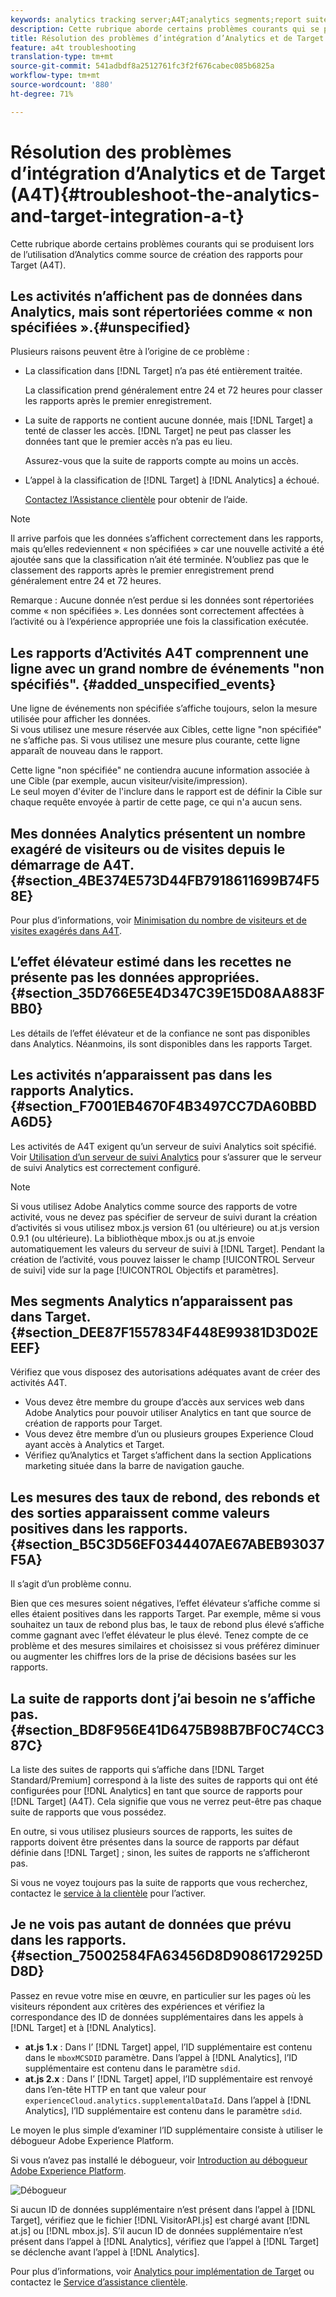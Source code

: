 ```yaml
---
keywords: analytics tracking server;A4T;analytics segments;report suites;incorrect data;orphaned;sdid;VisitorAPI.js;mboxMCSDID;phantom;unspecified
description: Cette rubrique aborde certains problèmes courants qui se produisent lors de l’utilisation d’Analytics comme source de création des rapports pour Target (A4T).
title: Résolution des problèmes d’intégration d’Analytics et de Target (A4T)
feature: a4t troubleshooting
translation-type: tm+mt
source-git-commit: 541adbdf8a2512761fc3f2f676cabec085b6825a
workflow-type: tm+mt
source-wordcount: '880'
ht-degree: 71%

---
```



# Résolution des problèmes d’intégration d’Analytics et de Target (A4T){#troubleshoot-the-analytics-and-target-integration-a-t}

Cette rubrique aborde certains problèmes courants qui se produisent lors de l’utilisation d’Analytics comme source de création des rapports pour Target (A4T).

## Les activités n’affichent pas de données dans Analytics, mais sont répertoriées comme « non spécifiées ».{#unspecified}

Plusieurs raisons peuvent être à l’origine de ce problème :

* La classification dans [!DNL Target] n’a pas été entièrement traitée.

   La classification prend généralement entre 24 et 72 heures pour classer les rapports après le premier enregistrement.

* La suite de rapports ne contient aucune donnée, mais [!DNL Target] a tenté de classer les accès. [!DNL Target] ne peut pas classer les données tant que le premier accès n’a pas eu lieu.

   Assurez-vous que la suite de rapports compte au moins un accès.

* L’appel à la classification de [!DNL Target] à [!DNL Analytics] a échoué.

   [Contactez l’Assistance clientèle](/help/cmp-resources-and-contact-information.md#reference_ACA3391A00EF467B87930A450050077C) pour obtenir de l’aide.

>[!NOTE]
>
>Il arrive parfois que les données s’affichent correctement dans les rapports, mais qu’elles redeviennent « non spécifiées » car une nouvelle activité a été ajoutée sans que la classification n’ait été terminée. N’oubliez pas que le classement des rapports après le premier enregistrement prend généralement entre 24 et 72 heures.
>
>Remarque : Aucune donnée n’est perdue si les données sont répertoriées comme « non spécifiées ». Les données sont correctement affectées à l’activité ou à l’expérience appropriée une fois la classification exécutée.

## Les rapports d’Activités A4T comprennent une ligne avec un grand nombre de événements &quot;non spécifiés&quot;. {#added_unspecified_events}

Une ligne de événements non spécifiée s’affiche toujours, selon la mesure utilisée pour afficher les données.\
Si vous utilisez une mesure réservée aux Cibles, cette ligne &quot;non spécifiée&quot; ne s’affiche pas.
Si vous utilisez une mesure plus courante, cette ligne apparaît de nouveau dans le rapport.

Cette ligne &quot;non spécifiée&quot; ne contiendra aucune information associée à une Cible (par exemple, aucun visiteur/visite/impression).\
Le seul moyen d&#39;éviter de l&#39;inclure dans le rapport est de définir la Cible sur chaque requête envoyée à partir de cette page, ce qui n&#39;a aucun sens.

## Mes données Analytics présentent un nombre exagéré de visiteurs ou de visites depuis le démarrage de A4T. {#section_4BE374E573D44FB7918611699B74F58E}

Pour plus d’informations, voir [Minimisation du nombre de visiteurs et de visites exagérés dans A4T](/help/c-integrating-target-with-mac/a4t/c-a4t-troubleshooting/minimizing-inflated-visit-and-visitor-counts-a4t.md#concept_A515C2DE126E44B6AD97754C2C6D5235).

## L’effet élévateur estimé dans les recettes ne présente pas les données appropriées. {#section_35D766E5E4D347C39E15D08AA883FBB0}

Les détails de l’effet élévateur et de la confiance ne sont pas disponibles dans Analytics. Néanmoins, ils sont disponibles dans les rapports Target.

## Les activités n’apparaissent pas dans les rapports Analytics.  {#section_F7001EB4670F4B3497CC7DA60BBDA6D5}

Les activités de A4T exigent qu’un serveur de suivi Analytics soit spécifié. Voir [Utilisation d’un serveur de suivi Analytics](/help/c-integrating-target-with-mac/a4t/analytics-tracking-server.md#task_72077BA7E93C4A65A715A18F32228823) pour s’assurer que le serveur de suivi Analytics est correctement configuré.

>[!NOTE]
>
>Si vous utilisez Adobe Analytics comme source des rapports de votre activité, vous ne devez pas spécifier de serveur de suivi durant la création d’activités si vous utilisez mbox.js version 61 (ou ultérieure) ou at.js version 0.9.1 (ou ultérieure). La bibliothèque mbox.js ou at.js envoie automatiquement les valeurs du serveur de suivi à [!DNL Target]. Pendant la création de l’activité, vous pouvez laisser le champ [!UICONTROL Serveur de suivi] vide sur la page [!UICONTROL Objectifs et paramètres].

## Mes segments Analytics n’apparaissent pas dans Target.  {#section_DEE87F1557834F448E99381D3D02EEEF}

Vérifiez que vous disposez des autorisations adéquates avant de créer des activités A4T.

* Vous devez être membre du groupe d’accès aux services web dans Adobe Analytics pour pouvoir utiliser Analytics en tant que source de création de rapports pour Target.
* Vous devez être membre d’un ou plusieurs groupes Experience Cloud ayant accès à Analytics et Target.
* Vérifiez qu’Analytics et Target s’affichent dans la section Applications marketing située dans la barre de navigation gauche.

## Les mesures des taux de rebond, des rebonds et des sorties apparaissent comme valeurs positives dans les rapports.  {#section_B5C3D56EF0344407AE67ABEB93037F5A}

Il s’agit d’un problème connu.

Bien que ces mesures soient négatives, l’effet élévateur s’affiche comme si elles étaient positives dans les rapports Target. Par exemple, même si vous souhaitez un taux de rebond plus bas, le taux de rebond plus élevé s’affiche comme gagnant avec l’effet élévateur le plus élevé. Tenez compte de ce problème et des mesures similaires et choisissez si vous préférez diminuer ou augmenter les chiffres lors de la prise de décisions basées sur les rapports.

## La suite de rapports dont j’ai besoin ne s’affiche pas. {#section_BD8F956E41D6475B98B7BF0C74CC387C}

La liste des suites de rapports qui s’affiche dans [!DNL Target Standard/Premium] correspond à la liste des suites de rapports qui ont été configurées pour [!DNL Analytics] en tant que source de rapports pour [!DNL Target] (A4T). Cela signifie que vous ne verrez peut-être pas chaque suite de rapports que vous possédez.

En outre, si vous utilisez plusieurs sources de rapports, les suites de rapports doivent être présentes dans la source de rapports par défaut définie dans [!DNL Target] ; sinon, les suites de rapports ne s’afficheront pas.

Si vous ne voyez toujours pas la suite de rapports que vous recherchez, contactez le [service à la clientèle](/help/cmp-resources-and-contact-information.md#reference_ACA3391A00EF467B87930A450050077C) pour l’activer.

## Je ne vois pas autant de données que prévu dans les rapports. {#section_75002584FA63456D8D9086172925DD8D}

Passez en revue votre mise en œuvre, en particulier sur les pages où les visiteurs répondent aux critères des expériences et vérifiez la correspondance des ID de données supplémentaires dans les appels à [!DNL Target] et à [!DNL Analytics]. 

* **at.js 1.x** : Dans l’ [!DNL Target] appel, l’ID supplémentaire est contenu dans le  `mboxMCSDID` paramètre. Dans l’appel à [!DNL Analytics], l’ID supplémentaire est contenu dans le paramètre `sdid`.
* **at.js 2.x** : Dans l’ [!DNL Target] appel, l’ID supplémentaire est renvoyé dans l’en-tête HTTP en tant que valeur pour  `experienceCloud.analytics.supplementalDataId`. Dans l’appel à [!DNL Analytics], l’ID supplémentaire est contenu dans le paramètre `sdid`.

Le moyen le plus simple d’examiner l’ID supplémentaire consiste à utiliser le débogueur Adobe Experience Platform.

Si vous n’avez pas installé le débogueur, voir [Introduction au débogueur Adobe Experience Platform](https://experienceleague.adobe.com/docs/platform-learn/tutorials/data-ingestion/web-sdk/introduction-to-the-experience-platform-debugger.html).

![Débogueur](/help/c-integrating-target-with-mac/a4t/assets/debugger.png)

Si aucun ID de données supplémentaire n’est présent dans l’appel à [!DNL Target], vérifiez que le fichier [!DNL VisitorAPI.js] est chargé avant [!DNL at.js] ou [!DNL mbox.js]. S’il aucun ID de données supplémentaire n’est présent dans l’appel à [!DNL Analytics], vérifiez que l’appel à [!DNL Target] se déclenche avant l’appel à [!DNL Analytics].

Pour plus d’informations, voir [Analytics pour implémentation de Target](/help/c-integrating-target-with-mac/a4t/a4timplementation.md#concept_CE78750AC2A4487D8ACD9369B3EAC85A) ou contactez le [Service d’assistance clientèle](/help/cmp-resources-and-contact-information.md#reference_ACA3391A00EF467B87930A450050077C).
